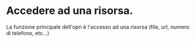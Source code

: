 # Accedere ad una risorsa.

La funzione principale dell'opn è l'accesso ad una risorsa (file, url, numero di telefono, etc...)
